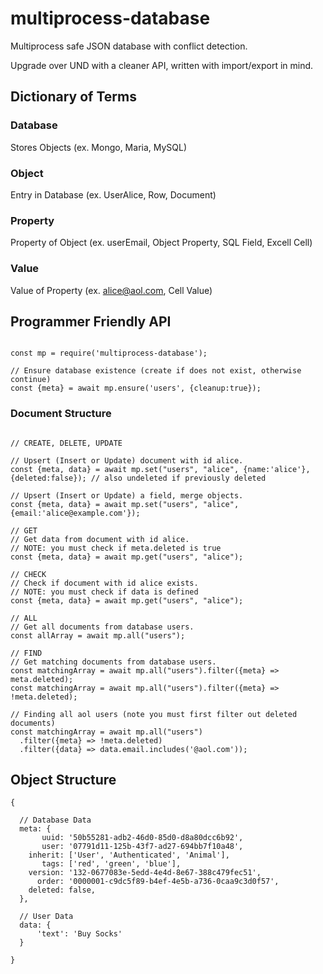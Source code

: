 # multiprocess-database
Multiprocess safe JSON database with conflict detection.

Upgrade over UND with a cleaner API, written with import/export in mind.

## Dictionary of Terms

### Database
Stores Objects (ex. Mongo, Maria, MySQL)
### Object
Entry in Database (ex. UserAlice, Row, Document)
### Property
Property of Object (ex. userEmail, Object Property, SQL Field, Excell Cell)
### Value
Value of Property (ex. alice@aol.com, Cell Value)

## Programmer Friendly API

```ES6

const mp = require('multiprocess-database');

// Ensure database existence (create if does not exist, otherwise continue)
const {meta} = await mp.ensure('users', {cleanup:true});

```

### Document Structure

```ES6

// CREATE, DELETE, UPDATE

// Upsert (Insert or Update) document with id alice.
const {meta, data} = await mp.set("users", "alice", {name:'alice'}, {deleted:false}); // also undeleted if previously deleted

// Upsert (Insert or Update) a field, merge objects.
const {meta, data} = await mp.set("users", "alice", {email:'alice@example.com'});

// GET
// Get data from document with id alice.
// NOTE: you must check if meta.deleted is true
const {meta, data} = await mp.get("users", "alice");

// CHECK
// Check if document with id alice exists.
// NOTE: you must check if data is defined
const {meta, data} = await mp.get("users", "alice");

// ALL
// Get all documents from database users.
const allArray = await mp.all("users");

// FIND
// Get matching documents from database users.
const matchingArray = await mp.all("users").filter({meta} => meta.deleted);
const matchingArray = await mp.all("users").filter({meta} => !meta.deleted);

// Finding all aol users (note you must first filter out deleted documents)
const matchingArray = await mp.all("users")
  .filter({meta} => !meta.deleted)
  .filter({data} => data.email.includes('@aol.com'));

```

## Object Structure

```ES6
{

  // Database Data
  meta: {
       uuid: '50b55281-adb2-46d0-85d0-d8a80dcc6b92',
       user: '07791d11-125b-43f7-ad27-694bb7f10a48',
    inherit: ['User', 'Authenticated', 'Animal'],
       tags: ['red', 'green', 'blue'],
    version: '132-0677083e-5edd-4e4d-8e67-388c479fec51',
      order: '0000001-c9dc5f89-b4ef-4e5b-a736-0caa9c3d0f57',
    deleted: false,
  },

  // User Data
  data: {
      'text': 'Buy Socks'
  }

}
```
